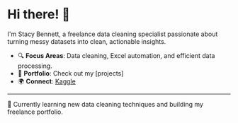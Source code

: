 # Hi there! 👋

I'm Stacy Bennett, a freelance data cleaning specialist passionate about turning messy datasets into clean, actionable insights.

- 🔍 **Focus Areas**: Data cleaning, Excel automation, and efficient data processing.
- 📂 **Portfolio**: Check out my [projects]
- 🌍 **Connect**: [Kaggle](https://kaggle.com/yourusername)

---
🚀 Currently learning new data cleaning techniques and building my freelance portfolio.

